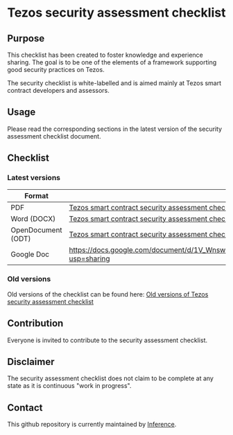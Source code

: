 #  Tezos security assessment checklist

## Purpose
This checklist has been created to foster knowledge and experience
sharing. The goal is to be one of the elements of a framework
supporting good security practices on Tezos.

The security checklist is white-labelled and is aimed mainly at
Tezos smart contract developers and assessors.

## Usage
Please read the corresponding sections in the latest version
of the security assessment checklist document.

## Checklist
### Latest versions
| Format | Link |
| ------ | ---- |
| PDF | [Tezos smart contract security assessment checklist - v2.0.pdf](./publications/v2.0/Tezos%20smart%20contract%20security%20assessment%20checklist%20-%20v2.0.pdf)| 
| Word (DOCX) | [Tezos smart contract security assessment checklist - v2.0.docx](./publications/v2.0/Tezos%20smart%20contract%20security%20assessment%20checklist%20-%20v2.0.docx)|
| OpenDocument (ODT) | [Tezos smart contract security assessment checklist - v2.0.odt](./publications/v2.0/Tezos%20smart%20contract%20security%20assessment%20checklist%20-%20v2.0.odt)|
| Google Doc | https://docs.google.com/document/d/1V_WnswGFDsBAh4pLJKEhQFHlQEbJU8yzUV0ua2lw_lA/edit?usp=sharing |

### Old versions
Old versions of the checklist can be found here: [Old versions of Tezos security assessment checklist](./old-versions.md)

## Contribution
Everyone is invited to contribute to the security assessment checklist.

## Disclaimer
The security assessment checklist does not claim to be complete at any
state as it is continuous "work in progress".

## Contact
This github repository is currently maintained by [Inference](https://inference.ag).
